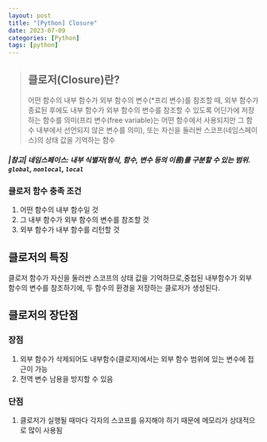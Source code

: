```yaml
---
layout: post
title: "[Python] Closure"
date: 2023-07-09
categories: [Python]
tags: [python]
---
```








> ## 클로저(Closure)란?
> 어떤 함수의 내부 함수가 외부 함수의 변수(*프리 변수)를 참조할 때, 외부 함수가 종료된 후에도 내부 함수가 외부 함수의 변수를 참조할 수 있도록 어딘가에 저장하는 함수를 의미(프리 변수(free variable)는 어떤 함수에서 사용되지만 그 함수 내부에서 선언되지 않은 변수를 의미), 또는 자신을 둘러싼 스코프(네임스페이스)의 상태 값을 기억하는 함수

  ##### |참고| 네임스페이스: 내부 식별자(형식, 함수, 변수 등의 이름)를 구분할 수 있는 범위. ````global````, ````nonlocal````, ````local````

### 클로저 함수 충족 조건
1. 어떤 함수의 내부 함수일 것
2. 그 내부 함수가 외부 함수의 변수를 참조할 것
3. 외부 함수가 내부 함수를 리턴할 것





## 클로저의 특징
  클로저 함수가 자신을 둘러싼 스코프의 상태 값을 기억하므로,중첩된 내부함수가 외부 함수의 변수를 참조하기에, 두 함수의 환경을 저장하는 클로저가 생성된다.

## 클로저의 장단점
  ### 장점
  1. 외부 함수가 삭제되어도 내부함수(클로저)에서는 외부 함수 범위에 있는 변수에 접근이 가능
  2. 전역 변수 남용을 방지할 수 있음

  ### 단점
  1. 클로저가 실행될 때마다 각자의 스코프를 유지해야 하기 때문에 메모리가 상대적으로 많이 사용됨
